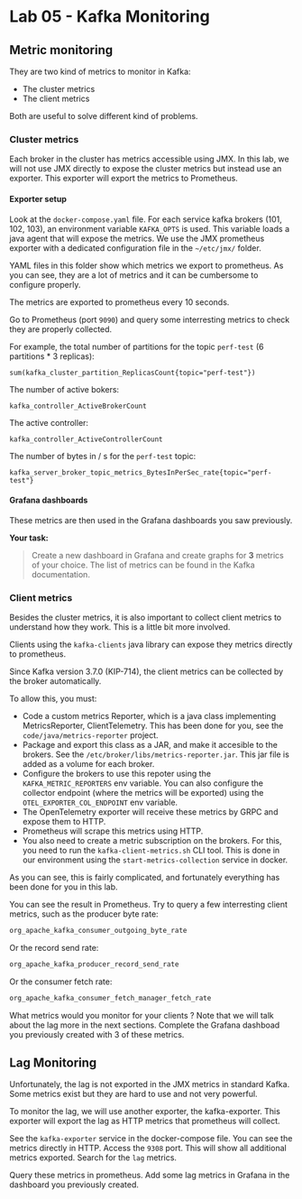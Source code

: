 # Lab 05 - Kafka Monitoring

## Metric monitoring

They are two kind of metrics to monitor in Kafka:

- The cluster metrics
- The client metrics

Both are useful to solve different kind of problems.

### Cluster metrics

Each broker in the cluster has metrics accessible using JMX.
In this lab, we will not use JMX directly to expose the cluster metrics but instead use an exporter. This exporter will export the metrics to Prometheus.

#### Exporter setup

Look at the `docker-compose.yaml` file. For each service kafka brokers (101, 102, 103), an environment variable `KAFKA_OPTS` is used. This variable loads a java agent that will expose the metrics. We use the JMX prometheus exporter with a dedicated configuration file in the `~/etc/jmx/` folder.

YAML files in this folder show which metrics we export to prometheus. As you can see, they are a lot of metrics and it can be cumbersome to configure properly.

The metrics are exported to prometheus every 10 seconds.

Go to Prometheus (port `9090`) and query some interresting metrics to check they are properly collected.

For example, the total number of partitions for the topic `perf-test` (6 partitions * 3 replicas):

```text
sum(kafka_cluster_partition_ReplicasCount{topic="perf-test"})
```

The number of active bokers:

```text
kafka_controller_ActiveBrokerCount
```

The active controller:

```text
kafka_controller_ActiveControllerCount
```

The number of bytes in / s for the `perf-test` topic:

```text
kafka_server_broker_topic_metrics_BytesInPerSec_rate{topic="perf-test"}
```

#### Grafana dashboards

These metrics are then used in the Grafana dashboards you saw previously.

**Your task:**
>Create a new dashboard in Grafana and create graphs for **3** metrics of your choice.
The list of metrics can be found in the Kafka documentation.

### Client metrics

Besides the cluster metrics, it is also important to collect client metrics to understand how they work. This is a little bit more involved.

Clients using the `kafka-clients` java library can expose they metrics directly to prometheus.

Since Kafka version 3.7.0 (KIP-714), the client metrics can be collected by the broker automatically.

To allow this, you must:

- Code a custom metrics Reporter, which is a java class implementing MetricsReporter, ClientTelemetry. This has been done for you, see the `code/java/metrics-reporter` project.
- Package and export this class as a JAR, and make it accesible to the brokers. See the `/etc/broker/libs/metrics-reporter.jar`. This jar file is added as a volume for each broker.
- Configure the brokers to use this repoter using the `KAFKA_METRIC_REPORTERS` env variable. You can also configure the collector endpoint (where the metrics will be exported) using the `OTEL_EXPORTER_COL_ENDPOINT` env variable.
- The OpenTelemetry exporter will receive these metrics by GRPC and expose them to HTTP.
- Prometheus will scrape this metrics using HTTP.
- You also need to create a metric subscription on the brokers. For this, you need to run the `kafka-client-metrics.sh` CLI tool. This is done in our environment using the `start-metrics-collection` service in docker.

As you can see, this is fairly complicated, and fortunately everything has been done for you in this lab.

You can see the result in Prometheus. Try to query a few interresting client metrics, such as the producer byte rate:

```txt
org_apache_kafka_consumer_outgoing_byte_rate
```

Or the record send rate:

```txt
org_apache_kafka_producer_record_send_rate
```

Or the consumer fetch rate:

```txt
org_apache_kafka_consumer_fetch_manager_fetch_rate
```

What metrics would you monitor for your clients ?
Note that we will talk about the lag more in the next sections.
Complete the Grafana dashboad you previously created with 3 of these metrics.

## Lag Monitoring

Unfortunately, the lag is not exported in the JMX metrics in standard Kafka. Some metrics exist but they are hard to use and not very powerful.

To monitor the lag, we will use another exporter, the kafka-exporter. This exporter will export the lag as HTTP metrics that prometheus will collect.

See the `kafka-exporter` service in the docker-compose file.
You can see the metrics directly in HTTP. Access the `9308` port. This will show all additional metrics exported. Search for the `lag` metrics.

Query these metrics in prometheus.
Add some lag metrics in Grafana in the dashboard you previously created.
